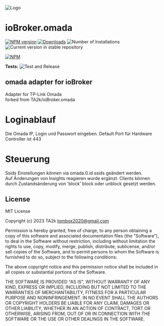 ![Logo](admin/omada.png)

# ioBroker.omada

[![NPM version](https://img.shields.io/npm/v/iobroker.omada.svg)](https://www.npmjs.com/package/iobroker.omada)
[![Downloads](https://img.shields.io/npm/dm/iobroker.omada.svg)](https://www.npmjs.com/package/iobroker.omada)
![Number of Installations](https://iobroker.live/badges/omada-installed.svg)
![Current version in stable repository](https://iobroker.live/badges/omada-stable.svg)

[![NPM](https://nodei.co/npm/iobroker.omada.png?downloads=true)](https://nodei.co/npm/iobroker.omada/)

**Tests:** ![Test and Release](https://github.com/TA2k/ioBroker.omada/workflows/Test%20and%20Release/badge.svg)

## omada adapter for ioBroker

Adapter for TP-Link Omada  
forked from TA2k/ioBroker.omada

# Loginablauf

Die Omada IP, Login und Passwort eingeben.
Default Port für Hardware Controller ist 443

# Steuerung

Ssids Einstellungen können via omada.0.id.ssids geändert werden.  
Auf Änderungen von Insights reagieren wurde ergänzt. Clients können durch Zustandsänderung von 'block' block oder unblock gesetzt werden.

## License

MIT License

Copyright (c) 2023 TA2k <tombox2020@gmail.com>

Permission is hereby granted, free of charge, to any person obtaining a copy
of this software and associated documentation files (the "Software"), to deal
in the Software without restriction, including without limitation the rights
to use, copy, modify, merge, publish, distribute, sublicense, and/or sell
copies of the Software, and to permit persons to whom the Software is
furnished to do so, subject to the following conditions:

The above copyright notice and this permission notice shall be included in all
copies or substantial portions of the Software.

THE SOFTWARE IS PROVIDED "AS IS", WITHOUT WARRANTY OF ANY KIND, EXPRESS OR
IMPLIED, INCLUDING BUT NOT LIMITED TO THE WARRANTIES OF MERCHANTABILITY,
FITNESS FOR A PARTICULAR PURPOSE AND NONINFRINGEMENT. IN NO EVENT SHALL THE
AUTHORS OR COPYRIGHT HOLDERS BE LIABLE FOR ANY CLAIM, DAMAGES OR OTHER
LIABILITY, WHETHER IN AN ACTION OF CONTRACT, TORT OR OTHERWISE, ARISING FROM,
OUT OF OR IN CONNECTION WITH THE SOFTWARE OR THE USE OR OTHER DEALINGS IN THE
SOFTWARE.
